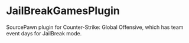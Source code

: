 # JailBreakGamesPlugin
SourcePawn plugin for Counter-Strike: Global Offensive, which has team event days for JailBreak mode.

